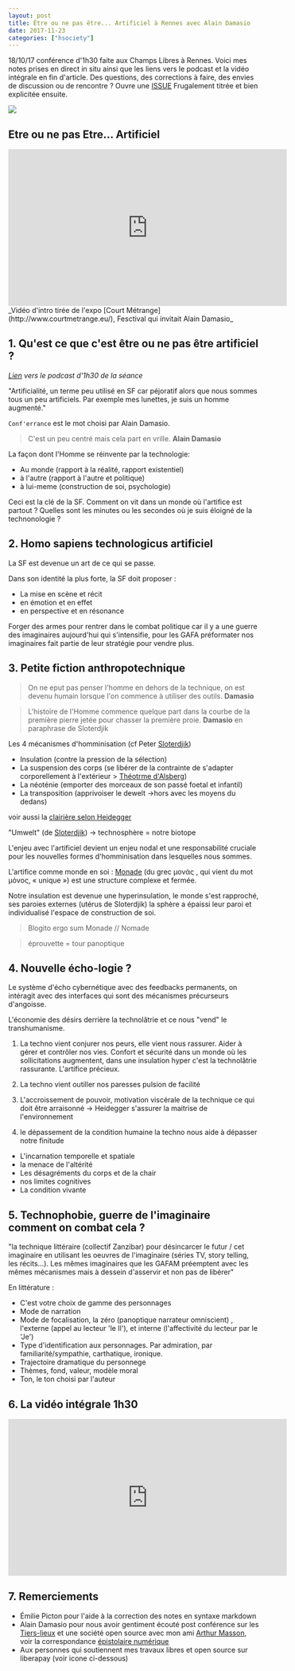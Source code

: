 ```yaml
---
layout: post
title: Être ou ne pas être... Artificiel à Rennes avec Alain Damasio
date: 2017-11-23
categories: ["hsociety"]
---
```


18/10/17 conférence d'1h30 faite aux Champs Libres à Rennes. Voici mes notes prises en direct in situ ainsi que les liens vers le podcast et la vidéo intégrale en fin d'article. Des questions, des corrections à faire, des envies de discussion ou de rencontre ? Ouvre une [ISSUE](https://github.com/XavCC/xavcc.github.io/issues) Frugalement titrée et bien explicitée ensuite. 

![](https://i.imgur.com/aQtBeO1.png)


## Etre ou ne pas Etre... Artificiel 
<iframe width="560" height="315" src="https://www.youtube.com/embed/XzJ0RHjmaYU" frameborder="0" allowfullscreen></iframe>
_Vidéo d'intro tirée de l'expo [Court Métrange](http://www.courtmetrange.eu/), Fesctival qui invitait Alain Damasio_


## 1. Qu'est ce que c'est être ou ne pas être artificiel ?

_[Lien](https://soundcloud.com/leschampslibres/etre-ou-ne-pas-etre-artificiel-rencontre-avec-alain-damasio) vers le podcast d'1h30 de la séance_

"Artificialité, un terme peu utilisé en SF car péjoratif alors que nous sommes tous un peu artificiels. Par exemple mes lunettes, je suis un homme augmenté."

`Conf'errance` est le mot choisi par Alain Damasio. 
> C'est un peu centré mais cela part en vrille. **Alain Damasio** 

La façon dont l'Homme se réinvente par la technologie:
+ Au monde (rapport à la réalité, rapport existentiel)
+ à l'autre (rapport à l'autre et politique)
+ à lui-meme (construction de soi, psychologie)

Ceci est la clé de la SF. Comment on vit dans un monde où l'artifice est partout ? Quelles sont les minutes ou les secondes où je suis éloigné de la technonologie ?

## 2. Homo sapiens technologicus artificiel 

La SF est devenue un art de ce qui se passe.

Dans son identité la plus forte, la SF doit proposer :
+ La mise en scène et récit
+ en émotion et en effet
+ en perspective et en résonance 

Forger des armes pour rentrer dans le combat politique car il y a une guerre des imaginaires aujourd'hui qui s'intensifie, pour les GAFA préformater nos imaginaires fait partie de leur stratégie pour vendre plus. 

## 3. Petite fiction anthropotechnique

> On ne eput pas penser l'homme en dehors de la technique, on est devenu humain lorsque l'on commence à utiliser des outils. **Damasio**

> L'histoire de l'Homme commence quelque part dans la courbe de la première pierre jetée pour chasser la première proie. **Damasio** en paraphrase de  Sloterdjik

Les 4 mécanismes d'homminisation (cf Peter [Sloterdjik](https://fr.wikipedia.org/wiki/Peter_Sloterdijk))

+ Insulation (contre la pression de la sélection)
+ La suspension des corps (se libérer de la contrainte de s'adapter corporellement à l'extérieur > [Théotrme d'Alsberg](http://com2710.dedalon.net/S_01_files/Sloterdijk_La%20pierre.pdf))
+ La néoténie (emporter des morceaux de son passé foetal et infantil)
+ La transposition (apprivoiser le dewelt ->hors avec les moyens du dedans)

voir aussi la [clairière selon Heidegger](https://fr.wikipedia.org/wiki/Lexique_Heidegger)

"Umwelt" (de [Sloterdjik](https://fr.wikipedia.org/wiki/Peter_Sloterdijk)) -> technosphère = notre biotope

L'enjeu avec l'artificiel devient un enjeu nodal et une responsabilité cruciale pour les nouvelles formes d'homminisation dans lesquelles nous sommes.

L'artifice comme monde en soi : [Monade](https://fr.wikipedia.org/wiki/Monade) (du grec μονάς , qui vient du mot μόνος, « unique ») est une structure complexe et fermée.

Notre insulation est devenue une hyperinsulation, le monde s'est rapproché, ses paroies externes (utérus de Sloterdjik) la sphère a épaissi leur paroi et individualisé l'espace de construction de soi. 

> Blogito ergo sum
> Monade // Nomade 

> éprouvette = tour panoptique

## 4. Nouvelle écho-logie ?

Le système d'écho cybernétique avec des feedbacks permanents, on intéragit avec des interfaces qui sont des mécanismes précurseurs d'angoisse. 

L'économie des désirs derrière la technolâtrie et ce nous "vend" le transhumanisme.

1. La techno vient conjurer nos peurs, elle vient nous rassurer.
Aider à gérer et contrôler nos vies. Confort et sécurité dans un monde où les sollicitations augmentent, dans une insulation hyper c'est la technolâtrie rassurante. L'artifice précieux. 

2. La techno vient outiller nos paresses
pulsion de facilité

3. L'accroissement de pouvoir, motivation viscérale de la technique
ce qui doit être arraisonné -> Heidegger
s'assurer la maitrise de l'environnement 

4. le dépassement de la condition humaine
la techno nous aide à dépasser notre finitude

+ L'incarnation temporelle et spatiale
+ la menace de l'altérité
+ Les désagréments du corps et de la chair
+ nos limites cognitives
+ La condition vivante

## 5. Technophobie, guerre de l'imaginaire comment on combat cela ?

"la technique littéraire (collectif Zanzibar) pour désincarcer le futur / cet imaginaire en utilisant les oeuvres de l'imaginaire (séries TV, story telling, les récits...). Les mêmes imaginaires que les GAFAM préemptent avec les mêmes mécanismes mais à dessein d'asservir et non pas de libérer"

En littérature : 

+ C'est votre choix de gamme des personnages
+ Mode de narration
+ Mode de focalisation,  la zéro (panoptique narrateur omniscient) , l'externe (appel au lecteur 'le Il'), et interne (l'affectivité du lecteur par le 'Je') 
+ Type d'identification aux personnages. Par admiration, par familiarité/sympathie, carthatique, ironique.
+ Trajectoire dramatique du personnege
+ Thèmes, fond, valeur, modèle moral
+ Ton, le ton choisi par l'auteur

## 6. La vidéo intégrale 1h30

<iframe width="560" height="315" src="https://www.youtube.com/embed/HNri0r3WO84" frameborder="0" allowfullscreen></iframe>


## 7. Remerciements

+ Émilie Picton pour l'aide à la correction des notes en syntaxe markdown
+ Alain Damasio pour nous avoir gentiment écouté post conférence sur les [Tiers-lieux](http://movilab.org/index.php?title=Accueil) et une société open source avec mon ami [Arthur Masson](http://arthurmasson.xyz/), voir la correspondance [épistolaire numérique](http://arthurmasson.xyz/societe-ouverte-lettre-a-xavier/)
+ Aux personnes qui soutiennent mes travaux libres et open source sur liberapay (voir icone ci-dessous)



